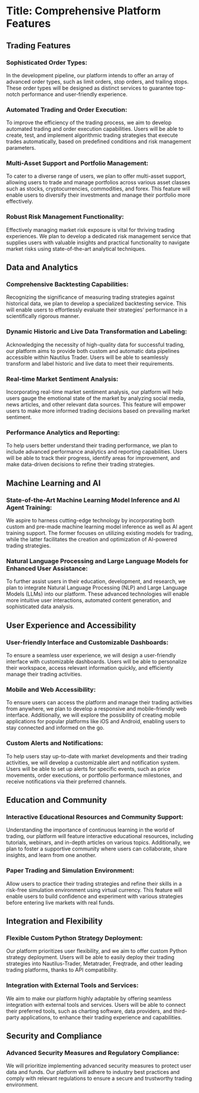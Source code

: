 # Title: Comprehensive Platform Features

## Trading Features
### Sophisticated Order Types:
In the development pipeline, our platform intends to offer an array of advanced order types, such as limit orders, stop orders, and trailing stops. These order types will be designed as distinct services to guarantee top-notch performance and user-friendly experience.
### Automated Trading and Order Execution:
To improve the efficiency of the trading process, we aim to develop automated trading and order execution capabilities. Users will be able to create, test, and implement algorithmic trading strategies that execute trades automatically, based on predefined conditions and risk management parameters.
### Multi-Asset Support and Portfolio Management:
To cater to a diverse range of users, we plan to offer multi-asset support, allowing users to trade and manage portfolios across various asset classes such as stocks, cryptocurrencies, commodities, and forex. This feature will enable users to diversify their investments and manage their portfolio more effectively.
### Robust Risk Management Functionality:
Effectively managing market risk exposure is vital for thriving trading experiences. We plan to develop a dedicated risk management service that supplies users with valuable insights and practical functionality to navigate market risks using state-of-the-art analytical techniques.

## Data and Analytics
### Comprehensive Backtesting Capabilities:
Recognizing the significance of measuring trading strategies against historical data, we plan to develop a specialized backtesting service. This will enable users to effortlessly evaluate their strategies' performance in a scientifically rigorous manner.
### Dynamic Historic and Live Data Transformation and Labeling:
Acknowledging the necessity of high-quality data for successful trading, our platform aims to provide both custom and automatic data pipelines accessible within Nautilus Trader. Users will be able to seamlessly transform and label historic and live data to meet their requirements.
### Real-time Market Sentiment Analysis:
Incorporating real-time market sentiment analysis, our platform will help users gauge the emotional state of the market by analyzing social media, news articles, and other relevant data sources. This feature will empower users to make more informed trading decisions based on prevailing market sentiment.
### Performance Analytics and Reporting:
To help users better understand their trading performance, we plan to include advanced performance analytics and reporting capabilities. Users will be able to track their progress, identify areas for improvement, and make data-driven decisions to refine their trading strategies.

## Machine Learning and AI
### State-of-the-Art Machine Learning Model Inference and AI Agent Training:
We aspire to harness cutting-edge technology by incorporating both custom and pre-made machine learning model inference as well as AI agent training support. The former focuses on utilizing existing models for trading, while the latter facilitates the creation and optimization of AI-powered trading strategies.
### Natural Language Processing and Large Language Models for Enhanced User Assistance:
To further assist users in their education, development, and research, we plan to integrate Natural Language Processing (NLP) and Large Language Models (LLMs) into our platform. These advanced technologies will enable more intuitive user interactions, automated content generation, and sophisticated data analysis.

## User Experience and Accessibility
### User-friendly Interface and Customizable Dashboards:
To ensure a seamless user experience, we will design a user-friendly interface with customizable dashboards. Users will be able to personalize their workspace, access relevant information quickly, and efficiently manage their trading activities.
### Mobile and Web Accessibility:
To ensure users can access the platform and manage their trading activities from anywhere, we plan to develop a responsive and mobile-friendly web interface. Additionally, we will explore the possibility of creating mobile applications for popular platforms like iOS and Android, enabling users to stay connected and informed on the go.
### Custom Alerts and Notifications:
To help users stay up-to-date with market developments and their trading activities, we will develop a customizable alert and notification system. Users will be able to set up alerts for specific events, such as price movements, order executions, or portfolio performance milestones, and receive notifications via their preferred channels.

## Education and Community
### Interactive Educational Resources and Community Support:
Understanding the importance of continuous learning in the world of trading, our platform will feature interactive educational resources, including tutorials, webinars, and in-depth articles on various topics. Additionally, we plan to foster a supportive community where users can collaborate, share insights, and learn from one another.
### Paper Trading and Simulation Environment:
Allow users to practice their trading strategies and refine their skills in a risk-free simulation environment using virtual currency. This feature will enable users to build confidence and experiment with various strategies before entering live markets with real funds.

## Integration and Flexibility
### Flexible Custom Python Strategy Deployment:
Our platform prioritizes user flexibility, and we aim to offer custom Python strategy deployment. Users will be able to easily deploy their trading strategies into Nautilus-Trader, Metatrader, Freqtrade, and other leading trading platforms, thanks to API compatibility.
### Integration with External Tools and Services:
We aim to make our platform highly adaptable by offering seamless integration with external tools and services. Users will be able to connect their preferred tools, such as charting software, data providers, and third-party applications, to enhance their trading experience and capabilities.

## Security and Compliance
### Advanced Security Measures and Regulatory Compliance:
We will prioritize implementing advanced security measures to protect user data and funds. Our platform will adhere to industry best practices and comply with relevant regulations to ensure a secure and trustworthy trading environment.














